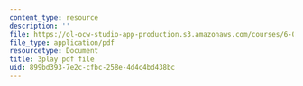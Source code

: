 ```yaml
---
content_type: resource
description: ''
file: https://ol-ocw-studio-app-production.s3.amazonaws.com/courses/6-00sc-introduction-to-computer-science-and-programming-spring-2011/899bd3937e2ccfbc258e4d4c4bd438bc_bX3jvD7XFPs.pdf
file_type: application/pdf
resourcetype: Document
title: 3play pdf file
uid: 899bd393-7e2c-cfbc-258e-4d4c4bd438bc
---
```

